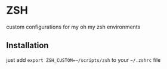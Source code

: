 # ZSH
custom configurations for my oh my zsh environments

## Installation

just add `export ZSH_CUSTOM=~/scripts/zsh` to your `~/.zshrc` file